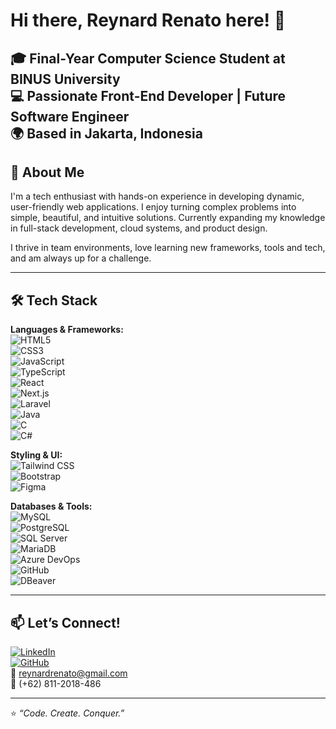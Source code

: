 # Hi there, Reynard Renato here! 👋

🎓 Final-Year Computer Science Student at BINUS University  
💻 Passionate Front-End Developer | Future Software Engineer  
🌍 Based in Jakarta, Indonesia
---

## 🚀 About Me

I'm a tech enthusiast with hands-on experience in developing dynamic, user-friendly web applications. I enjoy turning complex problems into simple, beautiful, and intuitive solutions. Currently expanding my knowledge in full-stack development, cloud systems, and product design.

I thrive in team environments, love learning new frameworks, tools and tech, and am always up for a challenge.

---
## 🛠️ Tech Stack

**Languages & Frameworks:**  
![HTML5](https://img.shields.io/badge/HTML5-E34F26?style=flat&logo=html5&logoColor=white)  
![CSS3](https://img.shields.io/badge/CSS3-1572B6?style=flat&logo=css3&logoColor=white)  
![JavaScript](https://img.shields.io/badge/JavaScript-F7DF1E?style=flat&logo=javascript&logoColor=000)  
![TypeScript](https://img.shields.io/badge/TypeScript-007ACC?style=flat&logo=typescript&logoColor=white)  
![React](https://img.shields.io/badge/React-20232A?style=flat&logo=react&logoColor=61DAFB)  
![Next.js](https://img.shields.io/badge/Next.js-000000?style=flat&logo=nextdotjs&logoColor=white)  
![Laravel](https://img.shields.io/badge/Laravel-FF2D20?style=flat&logo=laravel&logoColor=white)  
![Java](https://img.shields.io/badge/Java-ED8B00?style=flat&logo=java&logoColor=white)  
![C](https://img.shields.io/badge/C-00599C?style=flat&logo=c&logoColor=white)  
![C#](https://img.shields.io/badge/C%23-68217A?style=flat&logo=c-sharp&logoColor=white)

**Styling & UI:**  
![Tailwind CSS](https://img.shields.io/badge/Tailwind_CSS-38B2AC?style=flat&logo=tailwind-css&logoColor=white)  
![Bootstrap](https://img.shields.io/badge/Bootstrap-563D7C?style=flat&logo=bootstrap&logoColor=white)  
![Figma](https://img.shields.io/badge/Figma-F24E1E?style=flat&logo=figma&logoColor=white)

**Databases & Tools:**  
![MySQL](https://img.shields.io/badge/MySQL-4479A1?style=flat&logo=mysql&logoColor=white)  
![PostgreSQL](https://img.shields.io/badge/PostgreSQL-316192?style=flat&logo=postgresql&logoColor=white)  
![SQL Server](https://img.shields.io/badge/SQL_Server-CC2927?style=flat&logo=microsoft-sql-server&logoColor=white)  
![MariaDB](https://img.shields.io/badge/MariaDB-003545?style=flat&logo=mariadb&logoColor=white)  
![Azure DevOps](https://img.shields.io/badge/Azure_DevOps-0078D7?style=flat&logo=azure-devops&logoColor=white)  
![GitHub](https://img.shields.io/badge/GitHub-181717?style=flat&logo=github&logoColor=white)  
![DBeaver](https://img.shields.io/badge/DBeaver-8C929D?style=flat&logo=dbeaver&logoColor=white)

---

## 📫 Let’s Connect!

[![LinkedIn](https://img.shields.io/badge/LinkedIn-blue?style=flat&logo=linkedin&logoColor=white)](https://linkedin.com/in/reynardrenato)  
[![GitHub](https://img.shields.io/badge/GitHub-181717?style=flat&logo=github&logoColor=white)](https://github.com/Reynard21)  
📧 reynardrenato@gmail.com  
📱 (+62) 811-2018-486

---

⭐️ *“Code. Create. Conquer.”*
